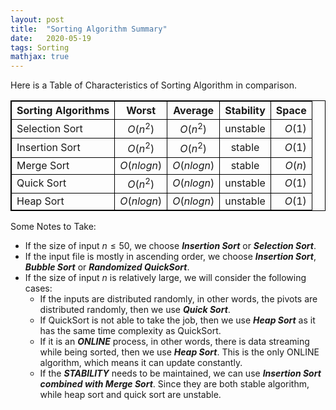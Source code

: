 ```yaml
---
layout: post
title:  "Sorting Algorithm Summary"
date:   2020-05-19
tags: Sorting
mathjax: true
---
```


Here is a Table of Characteristics of Sorting Algorithm in comparison.

<style>
table, th, td {
  border: 1px solid black;
  border-collapse: collapse;
}
</style>
| Sorting Algorithms | Worst  |     Average     | Stability | Space |
| ------------------ |:------:|:-------:|:---------:|------:|
| Selection Sort     |$O(n^2)$| $O(n^2)$|  unstable |$O(1)$ |
| Insertion Sort     |$O(n^2)$| $O(n^2)$|  stable   |$O(1)$ |
| Merge Sort       |$O(nlogn)$| $O(nlogn)$|  stable |$O(n)$ |
| Quick Sort       |$O(n^2)$| $O(nlogn)$| unstable  |$O(1)$ | 
| Heap Sort        |$O(nlogn)$|$O(nlogn)$| unstable |$O(1)$ |

Some Notes to Take:
- If the size of input $n \leq 50$, we choose ***Insertion Sort*** or ***Selection Sort***.
- If the input file is mostly in ascending order, we choose ***Insertion Sort***, ***Bubble Sort*** or ***Randomized QuickSort***.
- If the size of input $n$ is relatively large, we will consider the following cases:
  * If the inputs are distributed randomly, in other words, the pivots are distributed randomly, then we use ***Quick Sort***.
  * If QuickSort is not able to take the job, then we use ***Heap Sort*** as it has the same time complexity as QuickSort.
  * If it is an ***ONLINE*** process, in other words, there is data streaming while being sorted, then we use ***Heap Sort***. This is the only ONLINE algorithm, which means it can update constantly.
  * If the ***STABILITY*** needs to be maintained, we can use ***Insertion Sort combined with Merge Sort***. Since they are both stable algorithm, while heap sort and quick sort are unstable.